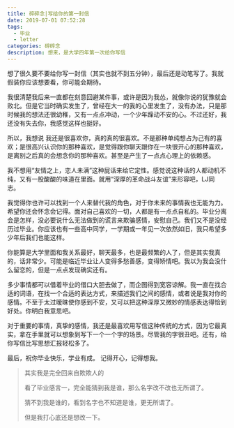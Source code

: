 ```yaml
---
title: 碎碎念|写给你的第一封信
date: 2019-07-01 07:52:28
tags:
  - 毕业
  - letter
categories: 碎碎念
description: 想来，是大学四年第一次给你写信
---
```


 想了很久要不要给你写一封信（其实也就不到五分钟），最后还是动笔写了。我就假装你应该想要看，你可能会期待。

我很清楚我后来一直都在刻意回避某件事，或许是因为我怂，就像你说的犹豫就会败北。但是它当时确实发生了，曾经在大一的我的心里发生了，没有办法，只是那时候我的想法还很幼稚，又有一点点冲动，一个少年躁动不安的心。不过还好，我还没有失去你，我感觉这样也挺好。

所以，我想说
我还是很喜欢你，真的真的很喜欢。不是那种单纯想占为己有的喜欢；是很高兴认识你的那种喜欢，是觉得跟你聊天跟你在一块很开心的那种喜欢，是离别之后真的会想念你的那种喜欢。甚至是产生了一点点心理上的依赖感。

我不想用“友情之上，恋人未满”这种屁话来给它定性。感觉说这种话的人都动机不纯，又有一股酸酸的味道在里面。就用“深厚的革命战斗友谊”来形容吧，LJ同志。

我觉得你也许可以找到一个人来替代我的角色，对于你未来的事情我也无能为力。希望你还会怀念会记得。面对自己喜欢的一切，人都是有一点点自私的。毕业分离会是怎样，没必要说什么无法做到的谎言来欺骗感情，安慰自己。我们又不是没经历过毕业。你应该也有一些高中同学，一学期或一年见一次依然如旧，我只希望多少年后我们也能这样。

你能算是大学里面和我关系最好，聊天最多，也是最频繁的人了，但是其实我真的，话非常少。可能是临近毕业让人变得多愁善感，变得矫情吧。我以为我会没什么留恋的，但是一点点发现确实还有。

多少事情都可以借着毕业的借口大胆去做了，而企图得到宽容谅解。我一直在找合适的词语，在找一个合适的表达方式，来描述我们之间的感情，或者说是我对你的感情。不至于太过暧昧使你感到不安，又可以把这种深厚又微妙的情感表达得恰到好处。你明白我意思吧。

对于重要的事情，真挚的感情，我还是最喜欢用写信这种传统的方式，因为它最真实，拿在手里就可以想象到写下一个一个字的场景。尽管我的字很丑吧。还有，给你写信比写思想汇报轻松多了。

最后，祝你毕业快乐，学业有成。
记得开心，记得想我。

>其实我是完全回来自欺欺人的
>
>看了毕业感言一，完全能猜到我是谁，那么名字改不改也无所谓了。
>
>猜不到我是谁的，看到名字也不知道是谁，更无所谓了。
>
>但是我打心底还是想改一下。

 